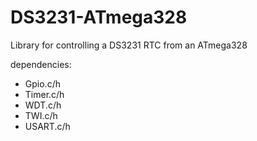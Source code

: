 # DS3231-ATmega328
Library for controlling a DS3231 RTC from an ATmega328

dependencies: 
- Gpio.c/h
- Timer.c/h
- WDT.c/h
- TWI.c/h
- USART.c/h
